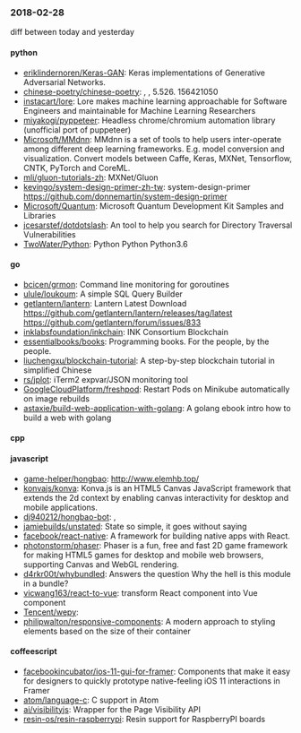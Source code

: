 ### 2018-02-28
diff between today and yesterday

#### python
* [eriklindernoren/Keras-GAN](https://github.com/eriklindernoren/Keras-GAN): Keras implementations of Generative Adversarial Networks.
* [chinese-poetry/chinese-poetry](https://github.com/chinese-poetry/chinese-poetry): , , 5.526. 156421050
* [instacart/lore](https://github.com/instacart/lore): Lore makes machine learning approachable for Software Engineers and maintainable for Machine Learning Researchers
* [miyakogi/pyppeteer](https://github.com/miyakogi/pyppeteer): Headless chrome/chromium automation library (unofficial port of puppeteer)
* [Microsoft/MMdnn](https://github.com/Microsoft/MMdnn): MMdnn is a set of tools to help users inter-operate among different deep learning frameworks. E.g. model conversion and visualization. Convert models between Caffe, Keras, MXNet, Tensorflow, CNTK, PyTorch and CoreML.
* [mli/gluon-tutorials-zh](https://github.com/mli/gluon-tutorials-zh): MXNet/Gluon
* [kevingo/system-design-primer-zh-tw](https://github.com/kevingo/system-design-primer-zh-tw): system-design-primer https://github.com/donnemartin/system-design-primer
* [Microsoft/Quantum](https://github.com/Microsoft/Quantum): Microsoft Quantum Development Kit Samples and Libraries
* [jcesarstef/dotdotslash](https://github.com/jcesarstef/dotdotslash): An tool to help you search for Directory Traversal Vulnerabilities
* [TwoWater/Python](https://github.com/TwoWater/Python): Python  Python Python3.6

#### go
* [bcicen/grmon](https://github.com/bcicen/grmon): Command line monitoring for goroutines
* [ulule/loukoum](https://github.com/ulule/loukoum): A simple SQL Query Builder
* [getlantern/lantern](https://github.com/getlantern/lantern): Lantern Latest Download https://github.com/getlantern/lantern/releases/tag/latest  https://github.com/getlantern/forum/issues/833 
* [inklabsfoundation/inkchain](https://github.com/inklabsfoundation/inkchain): INK Consortium Blockchain
* [essentialbooks/books](https://github.com/essentialbooks/books): Programming books. For the people, by the people.
* [liuchengxu/blockchain-tutorial](https://github.com/liuchengxu/blockchain-tutorial):  A step-by-step blockchain tutorial in simplified Chinese
* [rs/jplot](https://github.com/rs/jplot): iTerm2 expvar/JSON monitoring tool
* [GoogleCloudPlatform/freshpod](https://github.com/GoogleCloudPlatform/freshpod): Restart Pods on Minikube automatically on image rebuilds
* [astaxie/build-web-application-with-golang](https://github.com/astaxie/build-web-application-with-golang): A golang ebook intro how to build a web with golang

#### cpp

#### javascript
* [game-helper/hongbao](https://github.com/game-helper/hongbao):   http://www.elemhb.top/
* [konvajs/konva](https://github.com/konvajs/konva): Konva.js is an HTML5 Canvas JavaScript framework that extends the 2d context by enabling canvas interactivity for desktop and mobile applications.
* [dj940212/hongbao-bot](https://github.com/dj940212/hongbao-bot): ,
* [jamiebuilds/unstated](https://github.com/jamiebuilds/unstated): State so simple, it goes without saying
* [facebook/react-native](https://github.com/facebook/react-native): A framework for building native apps with React.
* [photonstorm/phaser](https://github.com/photonstorm/phaser): Phaser is a fun, free and fast 2D game framework for making HTML5 games for desktop and mobile web browsers, supporting Canvas and WebGL rendering.
* [d4rkr00t/whybundled](https://github.com/d4rkr00t/whybundled): Answers the question  Why the hell is this module in a bundle?
* [vicwang163/react-to-vue](https://github.com/vicwang163/react-to-vue): transform React component into Vue component
* [Tencent/wepy](https://github.com/Tencent/wepy): 
* [philipwalton/responsive-components](https://github.com/philipwalton/responsive-components): A modern approach to styling elements based on the size of their container

#### coffeescript
* [facebookincubator/ios-11-gui-for-framer](https://github.com/facebookincubator/ios-11-gui-for-framer): Components that make it easy for designers to quickly prototype native-feeling iOS 11 interactions in Framer
* [atom/language-c](https://github.com/atom/language-c): C support in Atom
* [ai/visibilityjs](https://github.com/ai/visibilityjs): Wrapper for the Page Visibility API
* [resin-os/resin-raspberrypi](https://github.com/resin-os/resin-raspberrypi): Resin support for RaspberryPI boards
